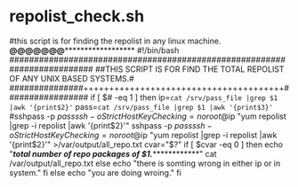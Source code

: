 # repolist_check.sh
#this script is for finding the repolist in any linux machine.
******************@@@@@@@************************************
#!/bin/bash
#########################################################################
##THIS SCRIPT IS FOR FIND THE TOTAL REPOLIST OF ANY UNIX BASED SYSTEMS.#
###############+++++++++++++++++++++++++++++++++++++++#################
if [ $# -eq 1 ]
then
ip=`cat /srv/pass_file |grep $1 |awk '{print$2}'`
pass=`cat /srv/pass_file |grep $1 |awk '{print$3}'`
#sshpass -p $pass ssh -o StrictHostKeyChecking=no root@$ip "yum repolist |grep -i repolist |awk '{print$2}'"
sshpass -p $pass ssh -o StrictHostKeyChecking=no root@$ip "yum repolist |grep -i repolist |awk '{print$2}'" >/var/output/all_repo.txt
cvar="$?"
if [ $cvar -eq 0 ]
then
 echo "*********************total number of repo packages of $1.*********************************"
cat /var/output/all_repo.txt
else
echo "there is somting wrong in either ip or in system."
fi
else
echo "you are doing wroing."
fi

